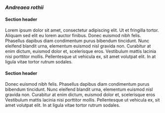 ### *Andreaea rothii*
#### Section header
Lorem ipsum dolor sit amet, consectetur adipiscing elit. Ut et fringilla tortor. Aliquam sed elit eu lorem auctor finibus.
Donec euismod nibh felis. Phasellus dapibus diam condimentum purus bibendum tincidunt. Nunc eleifend blandit urna, elementum euismod nisl gravida non. Curabitur at enim dictum, euismod dolor et, scelerisque eros. Vestibulum mattis lacinia nisi porttitor mollis. Pellentesque ut vehicula ex, sit amet volutpat elit. In at ligula vitae tortor rutrum sodales.
#### Section header
Donec euismod nibh felis. Phasellus dapibus diam condimentum purus bibendum tincidunt. Nunc eleifend blandit urna, elementum euismod nisl gravida non. Curabitur at enim dictum, euismod dolor et, scelerisque eros
Vestibulum mattis lacinia nisi porttitor mollis. Pellentesque ut vehicula ex, sit amet volutpat elit. In at ligula vitae tortor rutrum sodales.